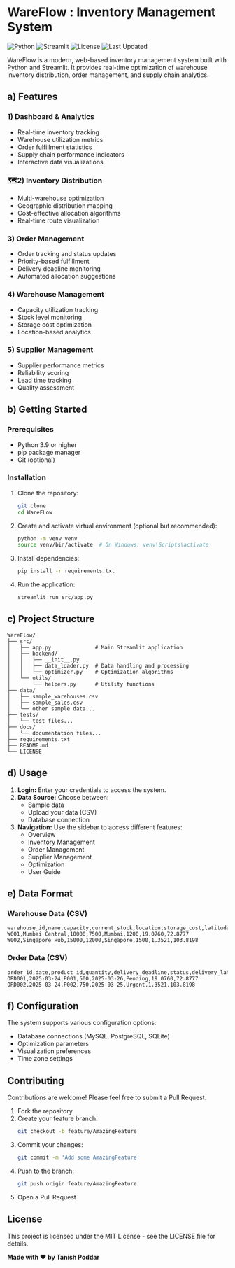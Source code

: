 # WareFlow : Inventory Management System

![Python](https://img.shields.io/badge/Python-3.9%2B-blue)
![Streamlit](https://img.shields.io/badge/Streamlit-1.28.0-red)
![License](https://img.shields.io/badge/License-MIT-green)
![Last Updated](https://img.shields.io/badge/Last%20Updated-2025--03--24-brightgreen)

WareFlow is a modern, web-based inventory management system built with Python and Streamlit. It provides real-time optimization of warehouse inventory distribution, order management, and supply chain analytics.

## a) Features

### 1) Dashboard & Analytics

- Real-time inventory tracking
- Warehouse utilization metrics
- Order fulfillment statistics
- Supply chain performance indicators
- Interactive data visualizations

### 🗺2) Inventory Distribution

- Multi-warehouse optimization
- Geographic distribution mapping
- Cost-effective allocation algorithms
- Real-time route visualization

### 3) Order Management

- Order tracking and status updates
- Priority-based fulfillment
- Delivery deadline monitoring
- Automated allocation suggestions

### 4) Warehouse Management

- Capacity utilization tracking
- Stock level monitoring
- Storage cost optimization
- Location-based analytics

### 5) Supplier Management

- Supplier performance metrics
- Reliability scoring
- Lead time tracking
- Quality assessment

## b) Getting Started

### Prerequisites

- Python 3.9 or higher
- pip package manager
- Git (optional)

### Installation

1. Clone the repository:

   ```bash
   git clone 
   cd WareFLow
   ```

2. Create and activate virtual environment (optional but recommended):

   ```bash
   python -m venv venv
   source venv/bin/activate  # On Windows: venv\Scripts\activate
   ```

3. Install dependencies:

   ```bash
   pip install -r requirements.txt
   ```

4. Run the application:
   ```bash
   streamlit run src/app.py
   ```

## c) Project Structure

```
WareFlow/
├── src/
│   ├── app.py              # Main Streamlit application
│   ├── backend/
│   │   ├── __init__.py
│   │   ├── data_loader.py  # Data handling and processing
│   │   └── optimizer.py    # Optimization algorithms
│   └── utils/
│       └── helpers.py      # Utility functions
├── data/
│   ├── sample_warehouses.csv
│   ├── sample_sales.csv
│   └── other sample data...
├── tests/
│   └── test files...
├── docs/
│   └── documentation files...
├── requirements.txt
├── README.md
└── LICENSE
```

## d) Usage

1. **Login:** Enter your credentials to access the system.
2. **Data Source:** Choose between:
   - Sample data
   - Upload your data (CSV)
   - Database connection
3. **Navigation:** Use the sidebar to access different features:
   - Overview
   - Inventory Management
   - Order Management
   - Supplier Management
   - Optimization
   - User Guide

## e) Data Format

### Warehouse Data (CSV)

```
warehouse_id,name,capacity,current_stock,location,storage_cost,latitude,longitude
W001,Mumbai Central,10000,7500,Mumbai,1200,19.0760,72.8777
W002,Singapore Hub,15000,12000,Singapore,1500,1.3521,103.8198
```

### Order Data (CSV)

```
order_id,date,product_id,quantity,delivery_deadline,status,delivery_latitude,delivery_longitude
ORD001,2025-03-24,P001,500,2025-03-26,Pending,19.0760,72.8777
ORD002,2025-03-24,P002,750,2025-03-25,Urgent,1.3521,103.8198
```

## f) Configuration

The system supports various configuration options:

- Database connections (MySQL, PostgreSQL, SQLite)
- Optimization parameters
- Visualization preferences
- Time zone settings

## Contributing

Contributions are welcome! Please feel free to submit a Pull Request.

1. Fork the repository
2. Create your feature branch:
   ```bash
   git checkout -b feature/AmazingFeature
   ```
3. Commit your changes:
   ```bash
   git commit -m 'Add some AmazingFeature'
   ```
4. Push to the branch:
   ```bash
   git push origin feature/AmazingFeature
   ```
5. Open a Pull Request

## License

This project is licensed under the MIT License - see the LICENSE file for details.

**Made with ❤️ by Tanish Poddar**
